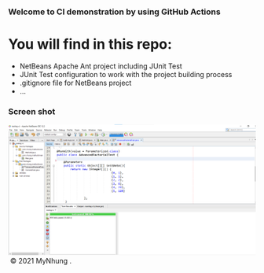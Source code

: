 ### Welcome to CI demonstration by using GitHub Actions

# You will find in this repo:
* NetBeans Apache Ant project including JUnit Test
* JUnit Test configuration to work with the project building process
* .gitignore file for NetBeans project
* ...
 ### Screen shot
 ![JUnit with TDD](https://github.com/mynhung01/testing-ci/blob/main/images/test-ci.png)
 <img alt="" src="">
  © 2021 MyNhung .
